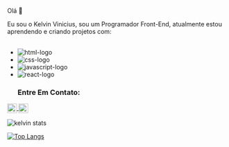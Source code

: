Olá :wave:

Eu sou o Kelvin Vinicius, sou um Programador Front-End, atualmente estou aprendendo e criando projetos com:
<br>
<br>

- <img src="https://img.shields.io/badge/HTML5-E34F26?style=for-the-badge&logo=html5&logoColor=white" alt="html-logo"/>
- <img src="https://img.shields.io/badge/CSS3-1572B6?style=for-the-badge&logo=css3&logoColor=white" alt="css-logo"/>
- <img src="https://img.shields.io/badge/JavaScript-F7DF1E?style=for-the-badge&logo=javascript&logoColor=black" alt="javascript-logo"/>
- <img src="https://img.shields.io/badge/react%20os-0088CC?style=for-the-badge&logo=reactos&logoColor=white" alt="react-logo"/>

  ### Entre Em Contato:

<p>
  <a href="https://www.linkedin.com/in/kelvin-vinicius-379561148?lipi=urn%3Ali%3Apage%3Ad_flagship3_profile_view_base_contact_details%3BN9ezR9NkQu6oznE538OlbQ%3D%3D">
  <img align="center" width="22px" src="https://img.icons8.com/?size=50&id=8808&format=png"/>
</a>

  <img align="center" width="22px" src="https://img.icons8.com/?size=30&id=59813&format=png"/>
    </p>

  
  ![kelvin stats](https://github-readme-stats.vercel.app/api?username=kelvinvini)

  [![Top Langs](https://github-readme-stats.vercel.app/api/top-langs/?username=kelvinvini)](https://github.com/anuraghazra/github-readme-stats)

  


